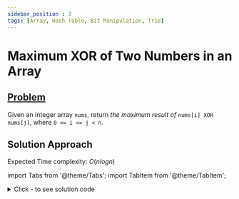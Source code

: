 ```yaml
---
sidebar_position : 3
tags: [Array, Hash Table, Bit Manipulation, Trie]
---
```


# Maximum XOR of Two Numbers in an Array

## [Problem](https://leetcode.com/problems/maximum-xor-of-two-numbers-in-an-array/)

<p>Given an integer array <code>nums</code>, return <em>the maximum result of </em><code>nums[i] XOR nums[j]</code>, where <code>0 &lt;= i &lt;= j &lt; n</code>.</p>

## Solution Approach

Expected Time complexity: $O(nlogn)$

import Tabs from '@theme/Tabs';
import TabItem from '@theme/TabItem';

<details><summary>Click - to see solution code</summary>

<Tabs>
<TabItem value="cpp" label="C++">

```cpp
typedef long long ll;
ll ans = 0;
class Node {
   public:
    ll data;
    unordered_map<ll, Node*> children;
    bool terminal;

    Node(ll d) {
        data = d;
        terminal = false;
    }
};
class Trie {
    Node* root;
    ll cnt;

   public:
    Trie() {
        root = new Node(0);
        cnt = 0;
    }

    void insert(ll w) {
        Node* temp = root;
        ll a = w;
        for (ll i = 30; i >= 0; i--) {
            ll bit = 1LL << i;
            bit &= w;
            ll aa = bit >> i;
            if (temp->children.count(aa)) {
                temp = temp->children[aa];
            } else {
                Node* n = new Node(aa);
                temp->children[aa] = n;
                temp = n;
            }
        }
        temp->terminal = true;
    }

    void find(ll w) {
        Node* temp = root;
        ll ans1 = 0;
        for (ll i = 30; i >= 0; i--) {
            ll bit = 1LL << i;
            bit &= w;
            ll aa = bit >> i;
            aa ^= 1LL;
            if (temp->children.count(aa)) {
                ans1 += 1LL << i;
                temp = temp->children[aa];
            } else {
                temp = temp->children[aa ^ 1];
            }
        }
        ans = max(ans, ans1);
        insert(w);
    }
};

class Solution {
   public:
    int findMaximumXOR(vector<int>& nums) {
        Trie t;
        ll n = nums.size();
        if (n == 1) {
            return 0;
        }
        ans = 0;
        t.insert(nums[0]);
        for (int i = 1; i < n; i++) {
            t.find(nums[i]);
        }
        return (int)ans;
    }
};
```
</TabItem>
</Tabs>

</details>
